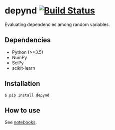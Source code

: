 # depynd [![Build Status](https://travis-ci.com/y-takashina/depynd.svg?branch=master)](https://travis-ci.com/y-takashina/depynd)
Evaluating dependencies among random variables.

## Dependencies
- Python (>=3.5)
- NumPy
- SciPy
- scikit-learn

## Installation
```
$ pip install depynd
```

## How to use
See [notebooks](https://github.com/y-takashina/depynd/tree/master/notebooks).
